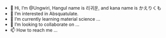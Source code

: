 - 👋 Hi, I’m @Ungwiri, Hangul name is 리귀운, and kana name is かえりくも
- 👀 I’m interested in Absquatulate.  
- 🌱 I’m currently learning material science ...
- 💞️ I’m looking to collaborate on ...
- 📫 How to reach me ...

<!---
Ungwiri/Ungwiri is a ✨ special ✨ repository because its `README.md` (this file) appears on your GitHub profile.
You can click the Preview link to take a look at your changes.
--->
